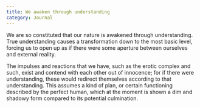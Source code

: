 ```yaml
---
title: We awaken through understanding
category: Journal
---
```


We are so constituted that our nature is awakened through understanding.
True understanding causes a transformation down to the most basic level,
forcing us to open up as if there were some aperture between ourselves
and external reality.

The impulses and reactions that we have, such as the erotic complex and
such, exist and contend with each other out of innocence; for if there
were understanding, these would redirect themselves according to that
understanding.  This assumes a kind of plan, or certain functioning
described by the perfect human, which at the moment is shown a dim and
shadowy form compared to its potential culmination.


